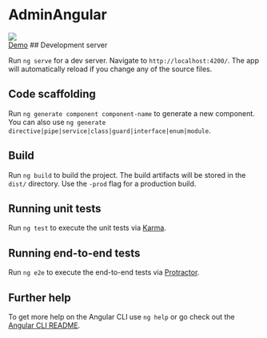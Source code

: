 # AdminAngular
<a href="https://wrappixel.com/templates/monster-angular-dashboard/">
<img src="https://wrappixel.com/wp-content/uploads/edd/2018/01/monster-angular-admin.jpg" /></a><br/<
This project was generated with [Angular CLI](https://github.com/angular/angular-cli) version 1.5.0.
<h4><a href="https://wrappixel.com/demos/angular-admin-templates/monster-angular-lite/">Demo</a></h4>
## Development server

Run `ng serve` for a dev server. Navigate to `http://localhost:4200/`. The app will automatically reload if you change any of the source files.

## Code scaffolding

Run `ng generate component component-name` to generate a new component. You can also use `ng generate directive|pipe|service|class|guard|interface|enum|module`.

## Build

Run `ng build` to build the project. The build artifacts will be stored in the `dist/` directory. Use the `-prod` flag for a production build.

## Running unit tests

Run `ng test` to execute the unit tests via [Karma](https://karma-runner.github.io).

## Running end-to-end tests

Run `ng e2e` to execute the end-to-end tests via [Protractor](http://www.protractortest.org/).

## Further help

To get more help on the Angular CLI use `ng help` or go check out the [Angular CLI README](https://github.com/angular/angular-cli/blob/master/README.md).

